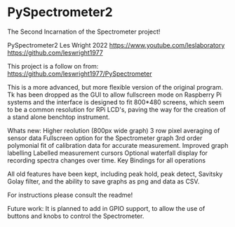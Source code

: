 # PySpectrometer2
The Second Incarnation of the Spectrometer project!

PySpectrometer2 Les Wright 2022
https://www.youtube.com/leslaboratory
https://github.com/leswright1977

This project is a follow on from: https://github.com/leswright1977/PySpectrometer 

This is a more advanced, but more flexible version of the original program. Tk has been dropped as the GUI to allow fullscreen mode on Raspberry Pi systems and the interface is designed to fit 800*480 screens, which seem to be a common resolution for RPi LCD's, paving the way for the creation of a stand alone benchtop instrument.

Whats new:
Higher reolution (800px wide graph)
3 row pixel averaging of sensor data
Fullscreen option for the Spectrometer graph
3rd order polymonial fit of calibration data for accurate measurement.
Improved graph labelling
Labelled measurement cursors
Optional waterfall display for recording spectra changes over time.
Key Bindings for all operations

All old features have been kept, including peak hold, peak detect, Savitsky Golay filter, and the ability to save graphs as png and data as CSV.

For instructions please consult the readme!

Future work:
It is planned to add in GPIO support, to allow the use of buttons and knobs to control the Spectrometer.
